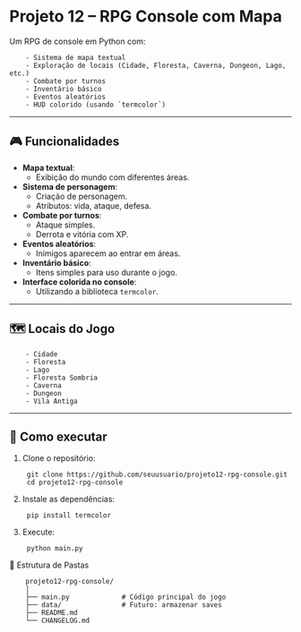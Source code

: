 # Projeto 12 – RPG Console com Mapa

Um RPG de console em Python com:

        - Sistema de mapa textual
        - Exploração de locais (Cidade, Floresta, Caverna, Dungeon, Lago, etc.)
        - Combate por turnos
        - Inventário básico
        - Eventos aleatórios
        - HUD colorido (usando `termcolor`)


---

## 🎮 Funcionalidades

- **Mapa textual**:
    - Exibição do mundo com diferentes áreas.
- **Sistema de personagem**:
    - Criação de personagem.
    - Atributos: vida, ataque, defesa.
- **Combate por turnos**:
    - Ataque simples.
    - Derrota e vitória com XP.
- **Eventos aleatórios**:
    - Inimigos aparecem ao entrar em áreas.
- **Inventário básico**:
    - Itens simples para uso durante o jogo.
- **Interface colorida no console**:
    - Utilizando a biblioteca `termcolor`.


---

## 🗺️ Locais do Jogo

        - Cidade
        - Floresta
        - Lago
        - Floresta Sombria
        - Caverna
        - Dungeon
        - Vila Antiga

---

## 🚀 Como executar

1. Clone o repositório:

        git clone https://github.com/seuusuario/projeto12-rpg-console.git
        cd projeto12-rpg-console

2. Instale as dependências:

        pip install termcolor

3. Execute:

        python main.py

📂 Estrutura de Pastas

        projeto12-rpg-console/
        │
        ├── main.py             # Código principal do jogo
        ├── data/               # Futuro: armazenar saves
        ├── README.md
        └── CHANGELOG.md
